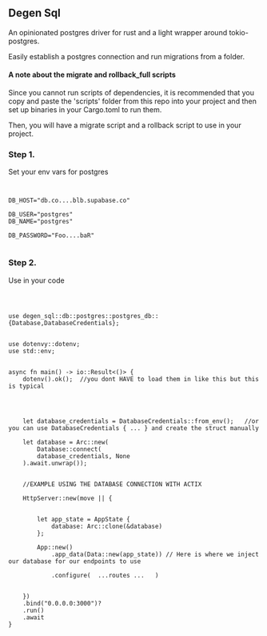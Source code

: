 ## Degen Sql 

An opinionated postgres driver for rust and a light wrapper around tokio-postgres. 

Easily establish a postgres connection and run migrations from a folder.  
 
 

 
#### A note about the migrate and rollback_full scripts 

Since you cannot run scripts of dependencies, it is recommended that you copy and paste the 'scripts' folder from this repo into your project and then set up binaries in your Cargo.toml to run them. 

Then, you will have a migrate script and a rollback script to use in your project. 




### Step 1.
Set your env vars for postgres 

```


DB_HOST="db.co....blb.supabase.co"

DB_USER="postgres"
DB_NAME="postgres"

DB_PASSWORD="Foo....baR"


```



### Step 2.
Use in your code 




```

 
 
use degen_sql::db::postgres::postgres_db::{Database,DatabaseCredentials};
  

use dotenvy::dotenv;
use std::env;
 
 
async fn main() -> io::Result<()> {
    dotenv().ok();  //you dont HAVE to load them in like this but this is typical 

   
 
   
    let database_credentials = DatabaseCredentials::from_env();   //or you can use DatabaseCredentials { ... } and create the struct manually
  
    let database = Arc::new(
        Database::connect(
        database_credentials, None
    ).await.unwrap());
      
  
    //EXAMPLE USING THE DATABASE CONNECTION WITH ACTIX 
     
    HttpServer::new(move || {
        

        let app_state = AppState {
            database: Arc::clone(&database) 
        };

        App::new()
            .app_data(Data::new(app_state)) // Here is where we inject our database for our endpoints to use 
             
            .configure(  ...routes ...   )
             
            
    })
    .bind("0.0.0.0:3000")?
    .run()
    .await
}




```